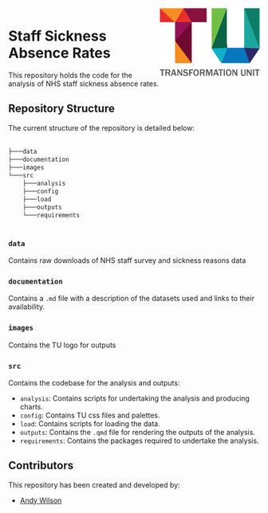 <img src="images/TU_logo_large.png" alt="TU logo" width="200" align="right"/>

# Staff Sickness Absence Rates
This repository holds the code for the analysis of NHS staff sickness absence rates.

## Repository Structure
The current structure of the repository is detailed below:

``` plaintext

├───data
├───documentation
├───images
└───src
    ├───analysis
    ├───config
    ├───load
    ├───outputs
    └───requirements
    
```

### `data`
Contains raw downloads of NHS staff survey and sickness reasons data

### `documentation`
Contains a `.md` file with a description of the datasets used and links to their availability.

### `images`
Contains the TU logo for outputs

### `src`
Contains the codebase for the analysis and outputs:

* `analysis`: Contains scripts for undertaking the analysis and producing charts.
* `config`: Contains TU css files and palettes.
* `load`: Contains scripts for loading the data.
* `outputs`: Contains the `.qmd` file for rendering the outputs of the analysis.
* `requirements`: Contains the packages required to undertake the analysis.
  
## Contributors

This repository has been created and developed by:

-   [Andy Wilson](https://github.com/ASW-Analyst)
